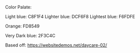 Color Palate:

Light blue: C8F1F4
Lighter blue: DCF6F8
Lightest blue: F6FDFE

Orange: FD8549

Very Dark blue: 2F3C4C

Based off: https://websitedemos.net/daycare-02/